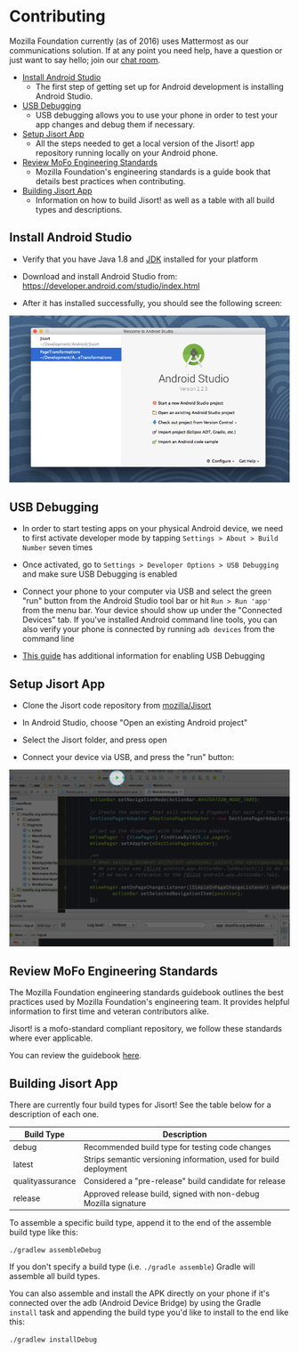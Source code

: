 # Contributing

Mozilla Foundation currently (as of 2016) uses Mattermost as our communications solution. If at any point you need help, have a question or just want to say hello; join our [chat room](https://chat.mozillafoundation.org).

* [Install Android Studio](#install-android-studio)
    * The first step of getting set up for Android development is installing Android Studio.
* [USB Debugging](#usb-debugging)
    * USB debugging allows you to use your phone in order to test your app changes and debug them if necessary.
* [Setup Jisort App](#setup-jisort-app)
    * All the steps needed to get a local version of the Jisort! app repository running locally on your Android phone.
* [Review MoFo Engineering Standards](#review-mofo-engineering-standards)
    * Mozilla Foundation's engineering standards is a guide book that details best practices when contributing.
* [Building Jisort App](#building-jisort-app)
    * Information on how to build Jisort! as well as a table with all build types and descriptions.

## Install Android Studio

  * Verify that you have Java 1.8 and [JDK](http://www.oracle.com/technetwork/java/javase/downloads/jdk8-downloads-2133151.html) installed for your platform

  * Download and install Android Studio from: https://developer.android.com/studio/index.html

  * After it has installed successfully, you should see the following screen:

  ![android studio menu](docs/img/android-studio-menu.png)
## USB Debugging

  * In order to start testing apps on your physical Android device, we need to first activate developer mode by tapping ```Settings > About > Build Number``` seven times

  * Once activated, go to ```Settings > Developer Options > USB Debugging``` and make sure USB Debugging is enabled

  * Connect your phone to your computer via USB and select the green "run" button from the Android Studio tool bar or hit ```Run > Run 'app'``` from the menu bar. Your device should show up under the "Connected Devices" tab. If you've installed Android command line tools, you can also verify your phone is connected by running ```adb devices``` from the command line

  * [This guide](http://www.howtogeek.com/129728/how-to-access-the-developer-options-menu-and-enable-usb-debugging-on-android-4.2/) has additional information for enabling USB Debugging

## Setup Jisort App

  * Clone the Jisort code repository from [mozilla/Jisort](https://github.com/mozilla/Jisort)

  * In Android Studio, choose "Open an existing Android project"

  * Select the Jisort folder, and press open

  * Connect your device via USB, and press the "run" button:

![run button](docs/img/android-run-btn.png)

## Review MoFo Engineering Standards

The Mozilla Foundation engineering standards guidebook outlines the best practices used by Mozilla Foundation's engineering team. It provides helpful information to first time and veteran contributors alike.

Jisort! is a mofo-standard compliant repository, we follow these standards where ever applicable.

You can review the guidebook [here](https://github.com/MozillaFoundation/mofo-standards).

## Building Jisort App

There are currently four build types for Jisort! See the table below for a description of each one.

| Build Type | Description |
| ---------- | ----------- |
| debug | Recommended build type for testing code changes |
| latest | Strips semantic versioning information, used for build deployment |
| qualityassurance | Considered a "pre-release" build candidate for release |
| release | Approved release build, signed with non-debug Mozilla signature |


To assemble a specific build type, append it to the end of the assemble build type like this:

```./gradlew assembleDebug```

If you don't specify a build type (i.e. ```./gradle assemble```) Gradle will assemble all build types.

You can also assemble and install the APK directly on your phone if it's connected over the adb (Android Device Bridge) by using the Gradle ```install``` task and appending the build type you'd like to install to the end like this:

```./gradlew installDebug```

